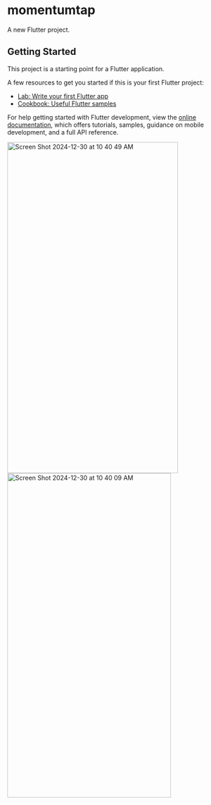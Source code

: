 # momentumtap

A new Flutter project.

## Getting Started

This project is a starting point for a Flutter application.

A few resources to get you started if this is your first Flutter project:

- [Lab: Write your first Flutter app](https://docs.flutter.dev/get-started/codelab)
- [Cookbook: Useful Flutter samples](https://docs.flutter.dev/cookbook)

For help getting started with Flutter development, view the
[online documentation](https://docs.flutter.dev/), which offers tutorials,
samples, guidance on mobile development, and a full API reference.

<img width="388" height="752" alt="Screen Shot 2024-12-30 at 10 40 49 AM" src="https://github.com/user-attachments/assets/e5f80246-bd3b-4c01-b0b4-0ad2c0783cd9" />
<img width="372" height="737" alt="Screen Shot 2024-12-30 at 10 40 09 AM" src="https://github.com/user-attachments/assets/72962a25-e0b9-40f3-b0fd-6b27dfca83dd" />
